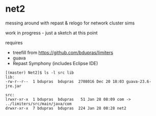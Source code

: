net2
====
messing around with repast & relogo for network cluster sims

work in progress - just a sketch at this point

requires 
- treefill from https://github.com/bdupras/limiters
- guava
- Repast Symphony (includes Eclipse IDE)

```
[(master) Net2]$ ls -l src lib
lib:
-rw-r--r--  1 bdupras  bdupras  2708016 Dec 20 18:03 guava-23.6-jre.jar

src:
lrwxr-xr-x  1 bdupras  bdupras   51 Jan 28 08:09 com -> ../limiters/src/main/java/com
drwxr-xr-x  7 bdupras  bdupras  224 Jan 28 08:28 net2
```


